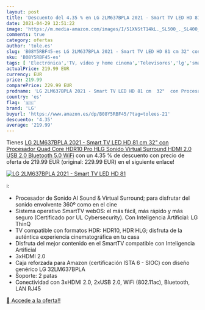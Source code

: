 ```yaml
---
layout: post
title: 'Descuento del 4.35 % en LG 2LM637BPLA 2021 - Smart TV LED HD 81 '
date: 2021-04-29 12:51:22
image: 'https://m.media-amazon.com/images/I/51XNStT14kL._SL500_._SL400_.jpg'
comments: true
category: ofertas
author: 'tole.es'
slug: 'B08Y5RBF45-es LG 2LM637BPLA 2021 - Smart TV LED HD 81 cm 32" con...'
sku: 'B08Y5RBF45-es'
tags: [ 'Electrónica','TV, vídeo y home cinema','Televisores','lg','smart','tv', ]
actualPrice: 219.99 EUR
currency: EUR
price: 219.99
comparePrice: 229.99 EUR
prodname: 'LG 2LM637BPLA 2021 - Smart TV LED HD 81 cm  32"  con Procesador Quad Core  HDR10 Pro  HLG  Sonido Virtual Surround  HDMI 2.0  USB 2.0  Bluetooth 5.0  WiFi'
country: 'es'
flag: '🇪🇸'
brand: 'LG'
buyurl: 'https://www.amazon.es/dp/B08Y5RBF45/?tag=tolees-21'
descuento: '4.35'
average: '219.99'
---
```


Tienes [LG 2LM637BPLA 2021 - Smart TV LED HD 81 cm  32"  con Procesador Quad Core  HDR10 Pro  HLG  Sonido Virtual Surround  HDMI 2.0  USB 2.0  Bluetooth 5.0  WiFi](https://www.amazon.es/dp/B08Y5RBF45/?tag=tolees-21) con un 4.35 % de descuento con precio de oferta de 219.99 EUR (original: 229.99 EUR) en el siguiente enlace!

[![LG 2LM637BPLA 2021 - Smart TV LED HD 81 ](https://m.media-amazon.com/images/I/51XNStT14kL._SL500_._SL400_.jpg)](https://www.amazon.es/dp/B08Y5RBF45/?tag=tolees-21)

ℹ️:

- Procesador de Sonido AI Sound & Virtual Surround; para disfrutar del sonido envolvente 360º como en el cine
- Sistema operativo SmartTV webOS: el más fácil, más rápido y más seguro (Certificado por UL Cybersecurity). Con Inteligencia Artificial: LG ThinQ
- TV compatible con formatos HDR: HDR10, HDR HLG; disfruta de la auténtica experiencia cinematográfica en tu casa
- Disfruta del mejor contenido en el SmartTV compatible con Inteligencia Artificial
- 3xHDMI 2.0
- Caja reforzada para Amazon (certificación ISTA 6 - SIOC) con diseño genérico LG 32LM637BPLA
- Soporte: 2 patas
- Conectividad con 3xHDMI 2.0, 2xUSB 2.0, WiFi (802.11ac), Bluetooth, LAN RJ45

[🛒 Accede a la oferta!!](https://www.amazon.es/dp/B08Y5RBF45/?tag=tolees-21)
